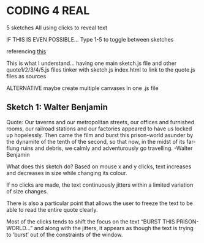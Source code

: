# CODING 4 REAL 

5 sketches
All using clicks to reveal text 

IF THIS IS EVEN POSSIBLE…
Type 1-5 to toggle between sketches

referencing [this](https://stackoverflow.com/questions/37979817/what-is-the-best-way-to-change-p5-js-canvas-dynamically-in-the-same-webpage)

This is what I understand...
having one main sketch.js file and other quote1/2/3/4/5.js files 
tinker with sketch.js index.html to link to the quote.js files as sources 

ALTERNATIVE
maybe create multiple canvases in one .js file 

## Sketch 1: Walter Benjamin

Quote: 
Our taverns and our metropolitan streets, our offices and furnished rooms, our railroad stations and our factories appeared to have us locked up hopelessly. Then came the film and burst this prison-world asunder by the dynamite of the tenth of the second, so that now, in the midst of its far-flung ruins and debris, we calmly and adventurously go travelling. 
-Walter Benjamin 

What does this sketch do? 
Based on mouse x and y clicks, text increases and decreases in size while changing its colour. 

If no clicks are made, the text continuously jitters within a limited variation of size changes. 

There is also a particular point that allows the user to freeze the text to be able to read the entire quote clearly. 

Most of the clicks tends to shift the focus on the text “BURST THIS PRISON-WORLD…” and along with the jitters, it appears as though the text is trying to ‘burst’ out of the constraints of the window. 
